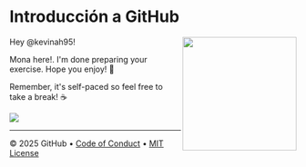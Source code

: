 # Introducción a GitHub

<img src="https://octodex.github.com/images/Professortocat_v2.png" align="right" height="200px" />

Hey @kevinah95!

Mona here!. I'm done preparing your exercise. Hope you enjoy! 💚

Remember, it's self-paced so feel free to take a break! ☕️

[![](https://img.shields.io/badge/Go%20to%20Exercise-%E2%86%92-1f883d?style=for-the-badge&logo=github&labelColor=197935)](https://github.com/kevinah95/delete-v2-BISOFT-38-Proyecto-IV-L06-A01/issues/1)

---

&copy; 2025 GitHub &bull; [Code of Conduct](https://www.contributor-covenant.org/version/2/1/code_of_conduct/code_of_conduct.md) &bull; [MIT License](https://gh.io/mit)

